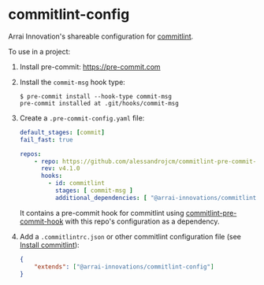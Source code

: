 # commitlint-config

Arrai Innovation's shareable configuration for [commitlint](https://commitlint.js.org).

To use in a project:

1. Install pre-commit: https://pre-commit.com

1. Install the `commit-msg` hook type:

   ```console
   $ pre-commit install --hook-type commit-msg
   pre-commit installed at .git/hooks/commit-msg
   ```

1. Create a `.pre-commit-config.yaml` file:

   ```yaml
   default_stages: [commit]
   fail_fast: true
   
   repos:
       - repo: https://github.com/alessandrojcm/commitlint-pre-commit-hook
         rev: v4.1.0
         hooks:
           - id: commitlint
             stages: [ commit-msg ]
             additional_dependencies: [ "@arrai-innovations/commitlint-config" ]
   ```

   It contains a pre-commit hook for commitlint using [commitlint-pre-commit-hook](https://github.com/alessandrojcm/commitlint-pre-commit-hook) with this repo's configuration as a dependency.

1. Add a `.commitlintrc.json` or other commitlint configuration file (see [Install commitlint](https://commitlint.js.org/#/guides-local-setup?id=install-commitlint)):

   ```json
   {
       "extends": ["@arrai-innovations/commitlint-config"]
   }
   ```

